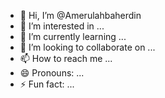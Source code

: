 - 👋 Hi, I’m @Amerulahbaherdin
- 👀 I’m interested in ...
- 🌱 I’m currently learning ...
- 💞️ I’m looking to collaborate on ...
- 📫 How to reach me ...
- 😄 Pronouns: ...
- ⚡ Fun fact: ...

<!---
Amerulahbaherdin/Amerulahbaherdin is a ✨ special ✨ repository because its `README.md` (this file) appears on your GitHub profile.
You can click the Preview link to take a look at your changes.
--->
